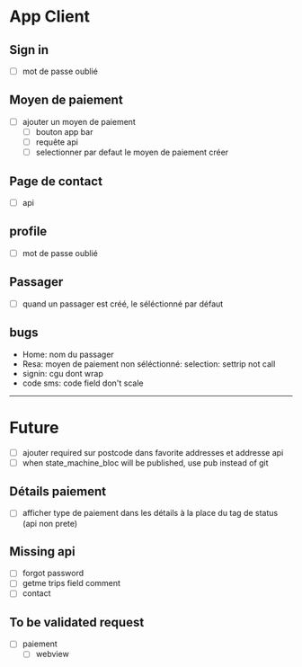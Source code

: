 # App Client

## Sign in
* [ ] mot de passe oublié

## Moyen de paiement
* [ ] ajouter un moyen de paiement
    - [ ] bouton app bar
    - [ ] requête api
    - [ ] selectionner par defaut le moyen de paiement créer

## Page de contact
* [ ] api

## profile
* [ ] mot de passe oublié

## Passager
* [ ] quand un passager est créé, le séléctionné par défaut


## bugs

- Home: nom du passager
- Resa: moyen de paiement non séléctionné: selection: settrip not call 
- signin: cgu dont wrap
- code sms: code field don't scale

----

# Future
- [ ] ajouter required sur postcode dans favorite addresses et addresse api
- [ ] when state_machine_bloc will be published, use pub instead of git

## Détails paiement
- [ ] afficher type de paiement dans les détails à la place du tag de status (api non prete)

## Missing api
- [ ] forgot password
- [ ] getme trips field comment
- [ ] contact

## To be validated request
- [ ] paiement
    - [ ] webview